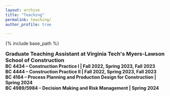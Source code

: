```yaml
---
layout: archive
title: "Teaching"
permalink: teaching/
author_profile: true

---
```


<style type='text/css'>
h2, h3, h4, h5, h6 {margin: 0;}
.br {display: block; margin-bottom: 0em; margin: 0;} 
</style>

{% include base_path %}

### Graduate Teaching Assistant at Virginia Tech's Myers-Lawson School of Construction

#### BC 4434 – Construction Practice I  | Fall 2022, Spring 2023, Fall 2023
#### BC 4444 – Construction Practice II | Fall 2022, Spring 2023, Fall 2023
#### BC 4164 – Process Planning and Production Design for Construction | Spring 2024
#### BC 4989/5984 – Decision Making and Risk Management | Spring 2024

